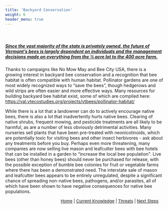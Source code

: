 ```yaml
---
title: 'Backyard Conservation'
weight: 6
header_menu: true
---
```

<div class="lead" style="padding-top:20px; text-decoration:underline;">
  <h5>
  Since the vast majority of the state is privately owned, the future of Vermont’s bees is largely dependent on individuals and the management decisions made on everything from the ¼ acre lot to the 400 acre farm.
  </h5>
</div>

Thanks to campaigns like No Mow May and Bee City USA, there is a growing interest in backyard bee conservation and a recognition that bee habitat is often compatible with human habitat. Pollinator gardens are one of most widely recognized ways to “save the bees”, though hedgerows and wild strips are often easier and more effective ways. Many resources for building backyard bee habitat exist, some of which are compiled here: https://val.vtecostudies.org/projects/vtbees/pollinator-habitat/

While there is a lot that a landowner can do to actively encourage native bees, there is also a lot that inadvertently hurts native bees. Clearing of native shrubs, frequent mowing, and pesticide treatments are all likely to be harmful, as are a number of less obviously detrimental activities. Many nurseries sell plants that have been pre-treated with neonicotinoids, which are potentially toxic for visiting bees and other insect herbivores - ask about any treatments before you buy. Perhaps even more threatening, many companies are now selling live mason and leafcutter bees with bee hotels that can be installed in a garden to “increase the local bee population". Live bees (other than honey bees) should never be purchased for release, with the possible exception of bumble bee colonies for fruit or vegetable farms where there has been a demonstrated need. The interstate sale of mason and leafcutter bees appears to be entirely unregulated, despite a significant chance of spreading non-native bees, pathogens, and/or parasites, all of which have been shown to have negative consequences for native bee populations.


<p style="font-size: 10pt; text-align: right; margin-right: 3%"><a href="https://vtecostudies.github.io/SoBees_LandingPage/">Home</a> | <a href="https://vtecostudies.github.io/SoBees_Current_Knowledge/">Current Knowledge</a> | <a href="https://vtecostudies.github.io/SoBees_Threats/">Threats</a> | <a href="https://vtecostudies.github.io/SoBees_Next_Steps/">Next Steps</a></p>
